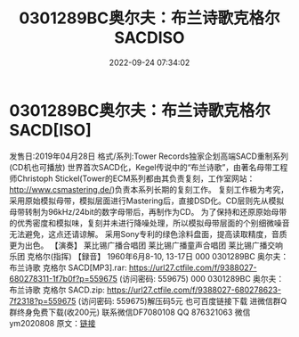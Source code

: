﻿---
title: 0301289BC奥尔夫：布兰诗歌克格尔SACDISO
date: 2022-09-24 07:34:02
categories: 新碟专辑、稀有等精品
tags: 纯音雅乐
---
# 0301289BC奥尔夫：布兰诗歌克格尔SACD[ISO]

发售日:2019年04月28日
格式/系列:Tower Records独家企划高端SACD重制系列(CD机也可播放)
世界首次SACD化，Kegel传说中的“布兰诗歌”，由著名母带工程师Christoph
Stickel(Tower的ECM系列都由其负责复刻，工作室网站：http://www.csmastering.de/)负责本系列长期的复刻工作。
复刻工作极为考究，采用原始模拟母带，模拟层面进行Mastering后，直接DSD化。CD层则先从模拟母带转制为96kHz/24bit的数字母带后，再制作为CD。
为了保持和还原原始母带的优秀密度和模拟味，复刻并未进行降噪处理，所以模拟母带层面的个别细微噪音无法避免，这点还请谅解。
采用Sony专利的绿色涂料盘面，提高读取精度，音质更为出色。
【演奏】
莱比锡广播合唱团
莱比锡广播童声合唱团
莱比锡广播交响乐团
克格尔(指挥)
【録音】
1960年6月8-10, 13-17日
000 0301289BC 奥尔夫：布兰诗歌 克格尔 SACD[MP3].rar: https://url27.ctfile.com/f/9388027-680278311-1f7b0f?p=559675
(访问密码: 559675)
000 0301289BC 奥尔夫：布兰诗歌 克格尔 SACD.zip: https://url27.ctfile.com/f/9388027-680278623-7f2318?p=559675
(访问密码: 559675)解压码5元
也可百度链接下载
进微信群Q群终身免费下载(收200元)
联系微信DF7080108 QQ 876321063
微信ym2020808
原文：[链接](https://blog.sina.com.cn/s/blog_1647c7e7601030zkp.html)